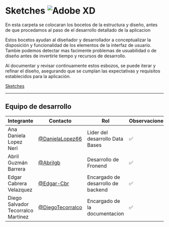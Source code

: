 # Sketches  ![Adobe XD](https://img.shields.io/badge/Adobe%20XD-470137?style=for-the-badge&logo=Adobe%20XD&logoColor=#FF61F6)

En esta carpeta se colocaran los bocetos de la estructura y diseño, antes de que procedamos al paso de el desarrollo detallado de la aplicacion

Estos bocetos ayudan al diseñador y desarrollador a conceptualizar la disposición y funcionalidad de los elementos de la interfaz de usuario. Tambie podemos detectar mas facimente problemas de usuabilidad o de diseño antes de invertirle tiempo y recursos de desarrollo. 

 Al documentar y revisar continuamente estos esbozos, se puede iterar y refinar el diseño, asegurando que se cumplan las expectativas y requisitos establecidos para la aplicación.



[Sketches](/FrontEnd/Assets/Sketches.pdf)


---
## Equipo de desarrollo
|Integrante|Contacto|Rol|Observaciones|
|----------|--------|-----------|----------|
|Ana Daniela Lopez Neri|[@DanielaLopez66](https://github.com/DanielaLopez66)| Lider del desarrollo Data Bases|✅|
|Abril Guzmán Barrera|[@Abrilgb](https://github.com/Abrilgb)|Desarrollo de Fronend|✅|
| Edgar Cabrera Velazquez| [@Edgar-Cbr](https://github.com/Edgar-Cbr)| Encargado de desarrollo de backend|✅|
|Diego Salvador Tecorralco Martinez| [@DiegoTecorralco](https://github.com/DiegoTecorralco)| Encargado de la documentacion|✅|

